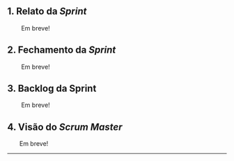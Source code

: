 
## 1. Relato da _Sprint_

<p align="justify">&emsp;&emsp; Em breve!

</p>


## 2. Fechamento da _Sprint_
<p align="justify">&emsp;&emsp; Em breve!
</p>

## 3. Backlog da Sprint

<p align="justify">&emsp;&emsp; Em breve!
</p>

<!-- 
| ID | Issue | Pontuação | Responsável|
|:--:| ------- | :----: | :----: |
| #34 | [Criação do Termo de Abertura](https://github.com/fga-eps-mds/2020.2-Anunbis/issues/34) | 2| Roberto|
| #38 | [Definir nome do projeto](https://github.com/fga-eps-mds/2020.2-Anunbis/issues/38) |5|Toda Equipe|
| #39 | [Criar o protótipo de baixa fidelidade](https://github.com/fga-eps-mds/2020.2-Anunbis/issues/39)|8| Toda Equipe|
| #40 | [Estudo sobre ReactJS](https://github.com/fga-eps-mds/2020.2-Anunbis/issues/40) | 3| Eduardo Victor |
| #36 | [Estudo básico em Flask](https://github.com/fga-eps-mds/2020.2-Anunbis/issues/36) |3| Rodrigo Thiago |
| #42 | [Revisar documento de arquitetura e adicionar representação arquitetural](https://github.com/fga-eps-mds/2020.2-Anunbis/issues/42) | 2| Rodrigo e Thiago|
| #43 | [Criar documento de metodologias](https://github.com/fga-eps-mds/2020.2-Anunbis/issues/43) |3| Rafael Roberto |
| #44 | [Atualizar nome do projeto na documentação](https://github.com/fga-eps-mds/2019.2-arbc/issues/44)|1| Rodrigo e Thiago| -->


## 4. Visão do _Scrum Master_

<p align="justify">&emsp;&emsp;Em breve!
</p>

------------

